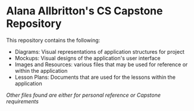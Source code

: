 # Alana Allbritton's CS Capstone Repository
This repository contains the following:
+ Diagrams: Visual representations of application structures for project
+ Mockups: Visual designs of the application's user interface
+ Images and Resources: various files that may be used for reference or within the application
+ Lesson Plans: Documents that are used for the lessons within the application

*Other files found are either for personal reference or Capstone requirements*
